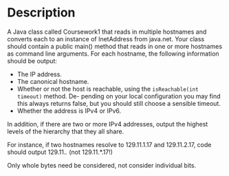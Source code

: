 # Description
A Java class called Coursework1 that reads in multiple hostnames and converts each to an instance of InetAddress from java.net. Your class should contain a public main() method that reads in one or more hostnames as command line arguments. For each hostname, the following information should be output:
- The IP address.
- The canonical hostname.
- Whether or not the host is reachable, using the `isReachable(int timeout)` method. De- pending on your local configuration you may find this always returns false, but you should still choose a sensible timeout.
- Whether the address is IPv4 or IPv6.


In addition, if there are two or more IPv4 addresses, output the highest levels of the hierarchy that they all share. 

For instance, if two hostnames resolve to 129.11.1.17 and 129.11.2.17, code should output 129.11.*.* (not 129.11.*.17!) 

Only whole bytes need be considered, not consider individual bits.
